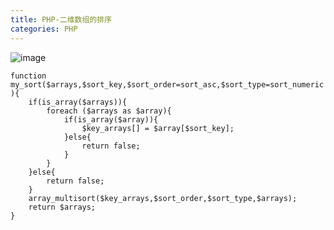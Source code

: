 ```yaml
---
title: PHP-二维数组的排序
categories: PHP
---
```

 ![image](https://upload-images.jianshu.io/upload_images/15325592-a2116e572245c9cf?imageMogr2/auto-orient/strip%7CimageView2/2/w/1240)
<!-- more -->
```
function my_sort($arrays,$sort_key,$sort_order=sort_asc,$sort_type=sort_numeric ){  
    if(is_array($arrays)){  
        foreach ($arrays as $array){  
            if(is_array($array)){  
                $key_arrays[] = $array[$sort_key];  
            }else{  
                return false;  
            }  
        }  
    }else{  
        return false;  
    } 
    array_multisort($key_arrays,$sort_order,$sort_type,$arrays);  
    return $arrays;  
}
```

